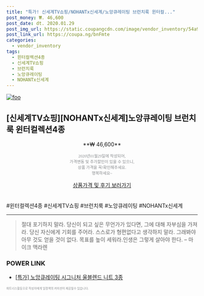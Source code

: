 ```yaml
--- 
title: "특가! 신세계TV쇼핑/NOHANTx신세계/노앙큐레이팅 브런치룩 윈터컬..." 
post_money: ₩. 46,600 
post_date: dt. 2020.01.29 
post_img_url: https://static.coupangcdn.com/image/vendor_inventory/54a9/70323d4c128321f230c8b5b4f5c9d90337419992c85be0308a6eaf8de9ea.jpg 
post_link_url: https://coupa.ng/bnFmte 
categories: 
  - vendor_inventory 
tags: 
  - 윈터컬렉션4종 
  - 신세계TV쇼핑 
  - 브런치룩 
  - 노앙큐레이팅 
  - NOHANTx신세계 
--- 
```

[![foo](https://static.coupangcdn.com/image/vendor_inventory/54a9/70323d4c128321f230c8b5b4f5c9d90337419992c85be0308a6eaf8de9ea.jpg)](https://coupa.ng/bnFmte) 

## [신세계TV쇼핑][NOHANTx신세계]노앙큐레이팅 브런치룩 윈터컬렉션4종 
<p style="text-align: center;">**₩ 46,600**</p> 
<p style="text-align: center;"><span style="color: #898c8f; font-family: Georgia,Times,serif; font-size: 0.75em;">2020년01월29일에 작성되어, <br>가격변동 및 추가할인이 있을 수 있으니,<br> 상품 가격을 꼭!확인해주세요.<br>행복하세요~</span> 
</p>	 
<div markdown="0" style="text-align: center;"><a href="https://coupa.ng/bnFmte" class="btn btn--success">상품가격 및 후기 보러가기</a></div> 
<br><br> 
  #윈터컬렉션4종 #신세계TV쇼핑 #브런치룩 #노앙큐레이팅 #NOHANTx신세계 
<hr> 

> 절대 포기하지 말라. 당신이 되고 싶은 무언가가 있다면, 그에 대해 자부심을 가져라. 당신 자신에게 기회를 주어라. 스스로가 형편없다고 생각하지 말라. 그래봐야 아무 것도 얻을 것이 없다. 목표를 높이 세워라.인생은 그렇게 살아야 한다.  – 마이크 맥라렌 


### POWER LINK

* <a href="https://blog.naver.com/sakai111/221789576550" target="_blank">[특가] 노앙큐레이팅 시그니처 울블렌드 니트 3종</a>

<span style="color: #898c8f; font-family: Georgia,Times,serif; font-size: 0.55em;">파트너스활동으로 작성자에게 일정액의 커미션이 제공될수 있습니다.</span> 

